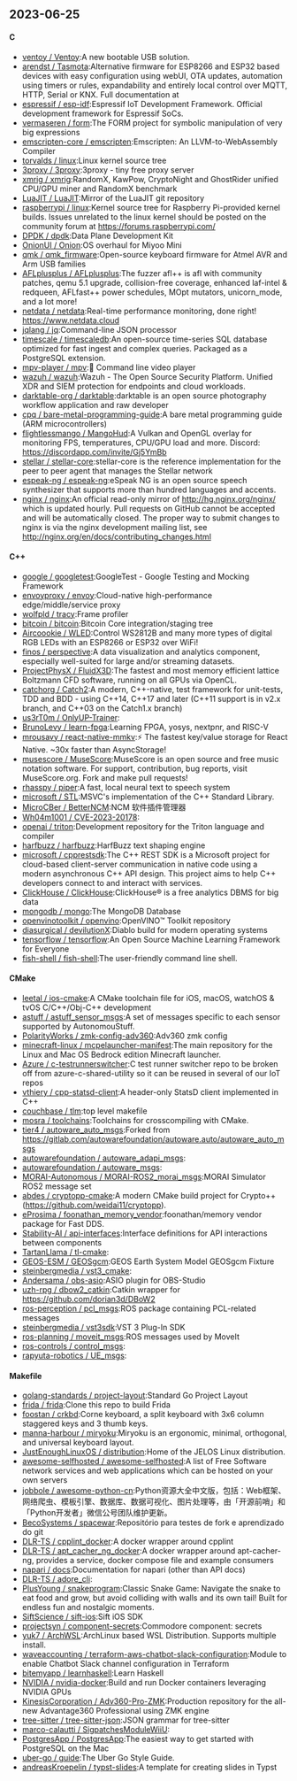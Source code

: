 ## 2023-06-25

#### C
* [ventoy / Ventoy](https://github.com/ventoy/Ventoy):A new bootable USB solution.
* [arendst / Tasmota](https://github.com/arendst/Tasmota):Alternative firmware for ESP8266 and ESP32 based devices with easy configuration using webUI, OTA updates, automation using timers or rules, expandability and entirely local control over MQTT, HTTP, Serial or KNX. Full documentation at
* [espressif / esp-idf](https://github.com/espressif/esp-idf):Espressif IoT Development Framework. Official development framework for Espressif SoCs.
* [vermaseren / form](https://github.com/vermaseren/form):The FORM project for symbolic manipulation of very big expressions
* [emscripten-core / emscripten](https://github.com/emscripten-core/emscripten):Emscripten: An LLVM-to-WebAssembly Compiler
* [torvalds / linux](https://github.com/torvalds/linux):Linux kernel source tree
* [3proxy / 3proxy](https://github.com/3proxy/3proxy):3proxy - tiny free proxy server
* [xmrig / xmrig](https://github.com/xmrig/xmrig):RandomX, KawPow, CryptoNight and GhostRider unified CPU/GPU miner and RandomX benchmark
* [LuaJIT / LuaJIT](https://github.com/LuaJIT/LuaJIT):Mirror of the LuaJIT git repository
* [raspberrypi / linux](https://github.com/raspberrypi/linux):Kernel source tree for Raspberry Pi-provided kernel builds. Issues unrelated to the linux kernel should be posted on the community forum at https://forums.raspberrypi.com/
* [DPDK / dpdk](https://github.com/DPDK/dpdk):Data Plane Development Kit
* [OnionUI / Onion](https://github.com/OnionUI/Onion):OS overhaul for Miyoo Mini
* [qmk / qmk_firmware](https://github.com/qmk/qmk_firmware):Open-source keyboard firmware for Atmel AVR and Arm USB families
* [AFLplusplus / AFLplusplus](https://github.com/AFLplusplus/AFLplusplus):The fuzzer afl++ is afl with community patches, qemu 5.1 upgrade, collision-free coverage, enhanced laf-intel & redqueen, AFLfast++ power schedules, MOpt mutators, unicorn_mode, and a lot more!
* [netdata / netdata](https://github.com/netdata/netdata):Real-time performance monitoring, done right! https://www.netdata.cloud
* [jqlang / jq](https://github.com/jqlang/jq):Command-line JSON processor
* [timescale / timescaledb](https://github.com/timescale/timescaledb):An open-source time-series SQL database optimized for fast ingest and complex queries. Packaged as a PostgreSQL extension.
* [mpv-player / mpv](https://github.com/mpv-player/mpv):🎥
Command line video player
* [wazuh / wazuh](https://github.com/wazuh/wazuh):Wazuh - The Open Source Security Platform. Unified XDR and SIEM protection for endpoints and cloud workloads.
* [darktable-org / darktable](https://github.com/darktable-org/darktable):darktable is an open source photography workflow application and raw developer
* [cpq / bare-metal-programming-guide](https://github.com/cpq/bare-metal-programming-guide):A bare metal programming guide (ARM microcontrollers)
* [flightlessmango / MangoHud](https://github.com/flightlessmango/MangoHud):A Vulkan and OpenGL overlay for monitoring FPS, temperatures, CPU/GPU load and more. Discord: https://discordapp.com/invite/Gj5YmBb
* [stellar / stellar-core](https://github.com/stellar/stellar-core):stellar-core is the reference implementation for the peer to peer agent that manages the Stellar network
* [espeak-ng / espeak-ng](https://github.com/espeak-ng/espeak-ng):eSpeak NG is an open source speech synthesizer that supports more than hundred languages and accents.
* [nginx / nginx](https://github.com/nginx/nginx):An official read-only mirror of http://hg.nginx.org/nginx/ which is updated hourly. Pull requests on GitHub cannot be accepted and will be automatically closed. The proper way to submit changes to nginx is via the nginx development mailing list, see http://nginx.org/en/docs/contributing_changes.html

#### C++
* [google / googletest](https://github.com/google/googletest):GoogleTest - Google Testing and Mocking Framework
* [envoyproxy / envoy](https://github.com/envoyproxy/envoy):Cloud-native high-performance edge/middle/service proxy
* [wolfpld / tracy](https://github.com/wolfpld/tracy):Frame profiler
* [bitcoin / bitcoin](https://github.com/bitcoin/bitcoin):Bitcoin Core integration/staging tree
* [Aircoookie / WLED](https://github.com/Aircoookie/WLED):Control WS2812B and many more types of digital RGB LEDs with an ESP8266 or ESP32 over WiFi!
* [finos / perspective](https://github.com/finos/perspective):A data visualization and analytics component, especially well-suited for large and/or streaming datasets.
* [ProjectPhysX / FluidX3D](https://github.com/ProjectPhysX/FluidX3D):The fastest and most memory efficient lattice Boltzmann CFD software, running on all GPUs via OpenCL.
* [catchorg / Catch2](https://github.com/catchorg/Catch2):A modern, C++-native, test framework for unit-tests, TDD and BDD - using C++14, C++17 and later (C++11 support is in v2.x branch, and C++03 on the Catch1.x branch)
* [us3rT0m / OnlyUP-Trainer](https://github.com/us3rT0m/OnlyUP-Trainer):
* [BrunoLevy / learn-fpga](https://github.com/BrunoLevy/learn-fpga):Learning FPGA, yosys, nextpnr, and RISC-V
* [mrousavy / react-native-mmkv](https://github.com/mrousavy/react-native-mmkv):⚡️
The fastest key/value storage for React Native. ~30x faster than AsyncStorage!
* [musescore / MuseScore](https://github.com/musescore/MuseScore):MuseScore is an open source and free music notation software. For support, contribution, bug reports, visit MuseScore.org. Fork and make pull requests!
* [rhasspy / piper](https://github.com/rhasspy/piper):A fast, local neural text to speech system
* [microsoft / STL](https://github.com/microsoft/STL):MSVC's implementation of the C++ Standard Library.
* [MicroCBer / BetterNCM](https://github.com/MicroCBer/BetterNCM):NCM 软件插件管理器
* [Wh04m1001 / CVE-2023-20178](https://github.com/Wh04m1001/CVE-2023-20178):
* [openai / triton](https://github.com/openai/triton):Development repository for the Triton language and compiler
* [harfbuzz / harfbuzz](https://github.com/harfbuzz/harfbuzz):HarfBuzz text shaping engine
* [microsoft / cpprestsdk](https://github.com/microsoft/cpprestsdk):The C++ REST SDK is a Microsoft project for cloud-based client-server communication in native code using a modern asynchronous C++ API design. This project aims to help C++ developers connect to and interact with services.
* [ClickHouse / ClickHouse](https://github.com/ClickHouse/ClickHouse):ClickHouse® is a free analytics DBMS for big data
* [mongodb / mongo](https://github.com/mongodb/mongo):The MongoDB Database
* [openvinotoolkit / openvino](https://github.com/openvinotoolkit/openvino):OpenVINO™ Toolkit repository
* [diasurgical / devilutionX](https://github.com/diasurgical/devilutionX):Diablo build for modern operating systems
* [tensorflow / tensorflow](https://github.com/tensorflow/tensorflow):An Open Source Machine Learning Framework for Everyone
* [fish-shell / fish-shell](https://github.com/fish-shell/fish-shell):The user-friendly command line shell.

#### CMake
* [leetal / ios-cmake](https://github.com/leetal/ios-cmake):A CMake toolchain file for iOS, macOS, watchOS & tvOS C/C++/Obj-C++ development
* [astuff / astuff_sensor_msgs](https://github.com/astuff/astuff_sensor_msgs):A set of messages specific to each sensor supported by AutonomouStuff.
* [PolarityWorks / zmk-config-adv360](https://github.com/PolarityWorks/zmk-config-adv360):Adv360 zmk config
* [minecraft-linux / mcpelauncher-manifest](https://github.com/minecraft-linux/mcpelauncher-manifest):The main repository for the Linux and Mac OS Bedrock edition Minecraft launcher.
* [Azure / c-testrunnerswitcher](https://github.com/Azure/c-testrunnerswitcher):C test runner switcher repo to be broken off from azure-c-shared-utility so it can be reused in several of our IoT repos
* [vthiery / cpp-statsd-client](https://github.com/vthiery/cpp-statsd-client):A header-only StatsD client implemented in C++
* [couchbase / tlm](https://github.com/couchbase/tlm):top level makefile
* [mosra / toolchains](https://github.com/mosra/toolchains):Toolchains for crosscompiling with CMake.
* [tier4 / autoware_auto_msgs](https://github.com/tier4/autoware_auto_msgs):Forked from https://gitlab.com/autowarefoundation/autoware.auto/autoware_auto_msgs
* [autowarefoundation / autoware_adapi_msgs](https://github.com/autowarefoundation/autoware_adapi_msgs):
* [autowarefoundation / autoware_msgs](https://github.com/autowarefoundation/autoware_msgs):
* [MORAI-Autonomous / MORAI-ROS2_morai_msgs](https://github.com/MORAI-Autonomous/MORAI-ROS2_morai_msgs):MORAI Simulator ROS2 message set
* [abdes / cryptopp-cmake](https://github.com/abdes/cryptopp-cmake):A modern CMake build project for Crypto++ (https://github.com/weidai11/cryptopp).
* [eProsima / foonathan_memory_vendor](https://github.com/eProsima/foonathan_memory_vendor):foonathan/memory vendor package for Fast DDS.
* [Stability-AI / api-interfaces](https://github.com/Stability-AI/api-interfaces):Interface definitions for API interactions between components
* [TartanLlama / tl-cmake](https://github.com/TartanLlama/tl-cmake):
* [GEOS-ESM / GEOSgcm](https://github.com/GEOS-ESM/GEOSgcm):GEOS Earth System Model GEOSgcm Fixture
* [steinbergmedia / vst3_cmake](https://github.com/steinbergmedia/vst3_cmake):
* [Andersama / obs-asio](https://github.com/Andersama/obs-asio):ASIO plugin for OBS-Studio
* [uzh-rpg / dbow2_catkin](https://github.com/uzh-rpg/dbow2_catkin):Catkin wrapper for https://github.com/dorian3d/DBoW2
* [ros-perception / pcl_msgs](https://github.com/ros-perception/pcl_msgs):ROS package containing PCL-related messages
* [steinbergmedia / vst3sdk](https://github.com/steinbergmedia/vst3sdk):VST 3 Plug-In SDK
* [ros-planning / moveit_msgs](https://github.com/ros-planning/moveit_msgs):ROS messages used by MoveIt
* [ros-controls / control_msgs](https://github.com/ros-controls/control_msgs):
* [rapyuta-robotics / UE_msgs](https://github.com/rapyuta-robotics/UE_msgs):

#### Makefile
* [golang-standards / project-layout](https://github.com/golang-standards/project-layout):Standard Go Project Layout
* [frida / frida](https://github.com/frida/frida):Clone this repo to build Frida
* [foostan / crkbd](https://github.com/foostan/crkbd):Corne keyboard, a split keyboard with 3x6 column staggered keys and 3 thumb keys.
* [manna-harbour / miryoku](https://github.com/manna-harbour/miryoku):Miryoku is an ergonomic, minimal, orthogonal, and universal keyboard layout.
* [JustEnoughLinuxOS / distribution](https://github.com/JustEnoughLinuxOS/distribution):Home of the JELOS Linux distribution.
* [awesome-selfhosted / awesome-selfhosted](https://github.com/awesome-selfhosted/awesome-selfhosted):A list of Free Software network services and web applications which can be hosted on your own servers
* [jobbole / awesome-python-cn](https://github.com/jobbole/awesome-python-cn):Python资源大全中文版，包括：Web框架、网络爬虫、模板引擎、数据库、数据可视化、图片处理等，由「开源前哨」和「Python开发者」微信公号团队维护更新。
* [BecoSystems / spacewar](https://github.com/BecoSystems/spacewar):Repositório para testes de fork e aprendizado do git
* [DLR-TS / cpplint_docker](https://github.com/DLR-TS/cpplint_docker):A docker wrapper around cpplint
* [DLR-TS / apt_cacher_ng_docker](https://github.com/DLR-TS/apt_cacher_ng_docker):A docker wrapper around apt-cacher-ng, provides a service, docker compose file and example consumers
* [napari / docs](https://github.com/napari/docs):Documentation for napari (other than API docs)
* [DLR-TS / adore_cli](https://github.com/DLR-TS/adore_cli):
* [PlusYoung / snakeprogram](https://github.com/PlusYoung/snakeprogram):Classic Snake Game: Navigate the snake to eat food and grow, but avoid colliding with walls and its own tail! Built for endless fun and nostalgic moments.
* [SiftScience / sift-ios](https://github.com/SiftScience/sift-ios):Sift iOS SDK
* [projectsyn / component-secrets](https://github.com/projectsyn/component-secrets):Commodore component: secrets
* [yuk7 / ArchWSL](https://github.com/yuk7/ArchWSL):ArchLinux based WSL Distribution. Supports multiple install.
* [waveaccounting / terraform-aws-chatbot-slack-configuration](https://github.com/waveaccounting/terraform-aws-chatbot-slack-configuration):Module to enable Chatbot Slack channel configuration in Terraform
* [bitemyapp / learnhaskell](https://github.com/bitemyapp/learnhaskell):Learn Haskell
* [NVIDIA / nvidia-docker](https://github.com/NVIDIA/nvidia-docker):Build and run Docker containers leveraging NVIDIA GPUs
* [KinesisCorporation / Adv360-Pro-ZMK](https://github.com/KinesisCorporation/Adv360-Pro-ZMK):Production repository for the all-new Advantage360 Professional using ZMK engine
* [tree-sitter / tree-sitter-json](https://github.com/tree-sitter/tree-sitter-json):JSON grammar for tree-sitter
* [marco-calautti / SigpatchesModuleWiiU](https://github.com/marco-calautti/SigpatchesModuleWiiU):
* [PostgresApp / PostgresApp](https://github.com/PostgresApp/PostgresApp):The easiest way to get started with PostgreSQL on the Mac
* [uber-go / guide](https://github.com/uber-go/guide):The Uber Go Style Guide.
* [andreasKroepelin / typst-slides](https://github.com/andreasKroepelin/typst-slides):A template for creating slides in Typst
